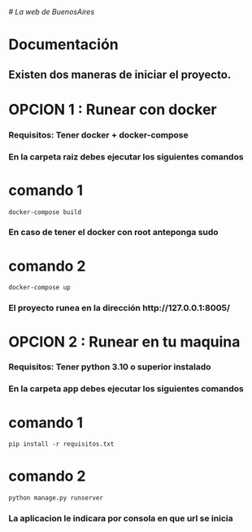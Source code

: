 <em> # La web de BuenosAires </em>

<h1>Documentación</h1>
  <H2>Existen dos maneras de iniciar el proyecto.</h2>

<h1>OPCION 1 : Runear con docker</h1>

  <H3>Requisitos:
  Tener docker + docker-compose
  </h3>

  <H3>En la carpeta raiz debes ejecutar los siguientes comandos
  </h3>

  <h1>comando 1</h1>

  ```
  docker-compose build
  ```

  <H3>En caso de tener el docker con root anteponga sudo
  </h3>

  <h1>comando 2</h1>


  ```
  docker-compose up
  ```

  <H3>El proyecto runea en la dirección http://127.0.0.1:8005/
  </h3>

<h1>OPCION 2 : Runear en tu maquina</h1>
  

  
  
  <H3>Requisitos:
  Tener python 3.10 o superior instalado
  </h3>
  
  <H3>En la carpeta app debes ejecutar los siguientes comandos
  </h3>

  <h1>comando 1</h1>

  ```
  pip install -r requisitos.txt
  ```

  <h1>comando 2</h1>


  ```
  python manage.py runserver
  ```

  <H3>La aplicacion le indicara por consola en que url se inicia
  </h3>
